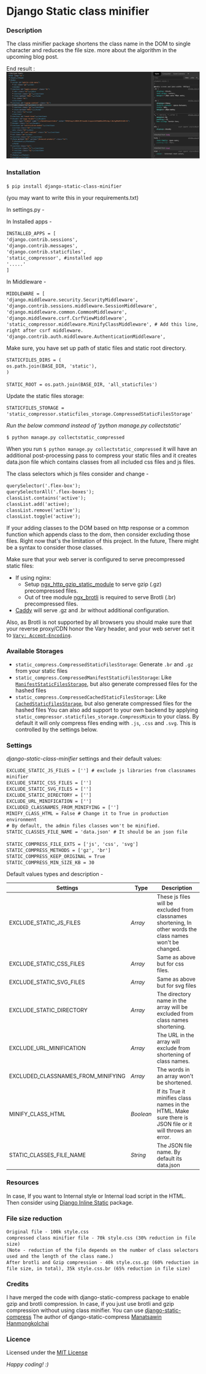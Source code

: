# Django Static class minifier

### Description

The class minifier package shortens the class name in the DOM to single character and reduces the file size. more about the algorithm in the upcoming blog post.

End result : ![Alt](https://github.com/Navaneeth-Nagesh/django-static-class-minifier/blob/master/snaps/example.JPG?raw=true  "Example")


### Installation

`$ pip install django-static-class-minifier`

(you may want to write this in your requirements.txt)

In settings.py -

In Installed apps -
```
INSTALLED_APPS = [
'django.contrib.sessions',
'django.contrib.messages',
'django.contrib.staticfiles',
'static_compressor', #installed app
'.....'
]
```
In Middleware -
```
MIDDLEWARE = [
'django.middleware.security.SecurityMiddleware',
'django.contrib.sessions.middleware.SessionMiddleware',
'django.middleware.common.CommonMiddleware',
'django.middleware.csrf.CsrfViewMiddleware',
'static_compressor.middleware.MinifyClassMiddleware', # Add this line, right after csrf middleware.
'django.contrib.auth.middleware.AuthenticationMiddleware',
```

Make sure, you have set up path of static files and static root directory.
```
STATICFILES_DIRS = (
os.path.join(BASE_DIR, 'static'),
)

STATIC_ROOT = os.path.join(BASE_DIR, 'all_staticfiles')
```
Update the static files storage:

```
STATICFILES_STORAGE = 'static_compressor.staticfiles_storage.CompressedStaticFilesStorage'
```
*Run the below command instead of 'python manage.py collectstatic'*

```
$ python manage.py collectstatic_compressed
```

When you run `$ python manage.py collectstatic_compressed` it will have an additional post-processing pass to compress your static files and it creates data.json file which contains classes from all included css files and js files.

The class selectors which js files consider and change -
```
querySelector('.flex-box');
querySelectorAll('.flex-boxes');
classList.contains('active');
classList.add('active);
classList.remove('active');
classList.toggle('active');
```

If your adding classes to the DOM based on http response or a common function which appends class to the dom, then consider excluding those files. Right now that's the limitation of this project. In the future, There might be a syntax to consider those classes.

Make sure that your web server is configured to serve precompressed static files:

* If using nginx:
	* Setup [ngx_http_gzip_static_module](https://nginx.org/en/docs/http/ngx_http_gzip_static_module.html) to serve gzip (.gz) precompressed files. 
	* Out of tree module [ngx_brotli](https://github.com/google/ngx_brotli) is required to serve Brotli (.br) precompressed files.
* [Caddy](https://caddyserver.com/) will serve .gz and .br without additional configuration.

Also, as Brotli is not supported by all browsers you should make sure that your reverse proxy/CDN honor the Vary header, and your web server set it to [`Vary: Accept-Encoding`](https://blog.stackpath.com/accept-encoding-vary-important).

### Available Storages

* `static_compress.CompressedStaticFilesStorage`: Generate `.br` and `.gz` from your static files
* `static_compress.CompressedManifestStaticFilesStorage`: Like [`ManifestStaticFilesStorage`](https://docs.djangoproject.com/en/1.11/ref/contrib/staticfiles/#manifeststaticfilesstorage), but also generate compressed files for the hashed files
* `static_compress.CompressedCachedStaticFilesStorage`: Like [`CachedStaticFilesStorage`](https://docs.djangoproject.com/en/1.11/ref/contrib/staticfiles/#cachedstaticfilesstorage), but also generate compressed files for the hashed files
You can also add support to your own backend by applying `static_compressor.staticfiles_storage.CompressMixin` to your class.
By default it will only compress files ending with `.js`, `.css` and `.svg`. This is controlled by the settings below.

### Settings

_django-static-class-minifier_ settings and their default values:

```
EXCLUDE_STATIC_JS_FILES = [''] # exclude js libraries from classnames minifier
EXCLUDE_STATIC_CSS_FILES = ['']
EXCLUDE_STATIC_SVG_FILES = ['']
EXCLUDE_STATIC_DIRECTORY = ['']
EXCLUDE_URL_MINIFICATION = ['']
EXCLUDED_CLASSNAMES_FROM_MINIFYING = ['']
MINIFY_CLASS_HTML = False # Change it to True in production environment
# By default, the admin files classes won't be minified.
STATIC_CLASSES_FILE_NAME = 'data.json' # It should be an json file

STATIC_COMPRESS_FILE_EXTS = ['js', 'css', 'svg']
STATIC_COMPRESS_METHODS = ['gz', 'br']
STATIC_COMPRESS_KEEP_ORIGINAL = True
STATIC_COMPRESS_MIN_SIZE_KB = 30
```
Default values types and description -

|Settings|Type  | Description|
|--|--|--|
|EXCLUDE_STATIC_JS_FILES| _Array_ |These js files will be excluded from classnames shortening, In other words the class names won't be changed. |
|EXCLUDE_STATIC_CSS_FILES|_Array_|Same as above but for css files.
|EXCLUDE_STATIC_SVG_FILES| _Array_| Same as above but for svg files |
|EXCLUDE_STATIC_DIRECTORY| _Array_| The directory name in the array will be excluded from class names shortening.|
|EXCLUDE_URL_MINIFICATION|_Array_| The URL in the array will exclude from shortening of class names.
|EXCLUDED_CLASSNAMES_FROM_MINIFYING|_Array_| The words in an array won't be shortened.
|MINIFY_CLASS_HTML|_Boolean_| If its True it minifies class names in the HTML. Make sure there is JSON file or it will throws an error.
|STATIC_CLASSES_FILE_NAME|_String_| The JSON file name. By default its data.json

### Resources

In case, If you want to Internal style or Internal load script in the HTML. Then consider using [Django Inline Static](https://pypi.org/project/django-inline-static/) package.  

### File size reduction
```
Original file - 100k style.css
compressed class minifier file - 70k style.css (30% reduction in file size)
(Note - reduction of the file depends on the number of class selectors used and the length of the class name.)
After brotli and Gzip compression - 40k style.css.gz (60% reduction in file size, in total), 35k style.css.br (65% reduction in file size) 
```
### Credits
I have merged the code with django-static-compress package to enable gzip and brotli compression.
In case, if you just use brotli and gzip compression without using class minifier. You can use [django-static-compress](https://github.com/whs/django-static-compress)
The author of django-static-compress [Manatsawin Hanmongkolchai](https://github.com/whs)

### Licence
Licensed under the [MIT License](https://github.com/Navaneeth-Nagesh/django-static-class-minifier/blob/master/LICENCE)

_Happy coding! :)_